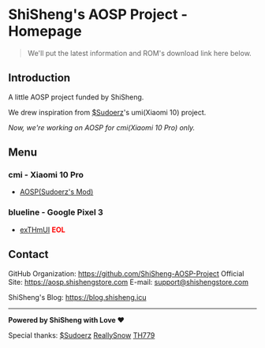 # ShiSheng's AOSP Project - Homepage

> We'll put the latest information and ROM's download link here below.

## Introduction

A little AOSP project funded by ShiSheng.

We drew inspiration from [$Sudoerz](https://github.com/UP5468-GE-ES44AC)'s umi(Xiaomi 10) project.

_Now, we're working on AOSP for cmi(Xiaomi 10 Pro) only._

## Menu

### cmi - Xiaomi 10 Pro

- [AOSP(Sudoerz's Mod)](/AOSP/cmi.html)

### blueline - Google Pixel 3

- [exTHmUI](/exTHmUI/blueline.html) **<font color=red>EOL</font>**

## Contact

GitHub Organization: <https://github.com/ShiSheng-AOSP-Project>
Official Site: <https://aosp.shishengstore.com>
E-mail: <support@shishengstore.com>

ShiSheng's Blog: <https://blog.shisheng.icu>

---

**Powered by ShiSheng with Love ❤**

Special thanks: [$Sudoerz](https://github.com/UP5468-GE-ES44AC) [ReallySnow](https://github.com/ReallySnow) [TH779](https://github.com/hh2333)
